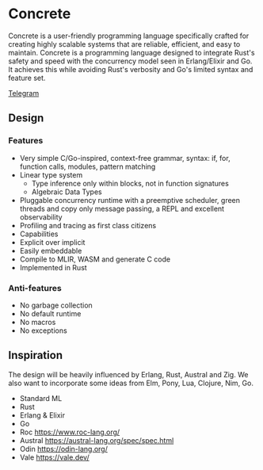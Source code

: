 # Concrete
Concrete is a user-friendly programming language specifically crafted for creating highly scalable systems that are reliable, efficient, and easy to maintain. Concrete is a programming language designed to integrate Rust's safety and speed with the concurrency model seen in Erlang/Elixir and Go. It achieves this while avoiding Rust's verbosity and Go's limited syntax and feature set.

[Telegram](https://t.me/concrete_proglang)

## Design

### Features
- Very simple C/Go-inspired, context-free grammar, syntax: if, for, function calls, modules, pattern matching
- Linear type system
    - Type inference only within blocks, not in function signatures
    - Algebraic Data Types
- Pluggable concurrency runtime with a preemptive scheduler, green threads and copy only message passing, a REPL and excellent observability
- Profiling and tracing as first class citizens
- Capabilities
- Explicit over implicit
- Easily embeddable
- Compile to MLIR, WASM and generate C code
- Implemented in Rust

### Anti-features
- No garbage collection
- No default runtime
- No macros
- No exceptions

## Inspiration
The design will be heavily influenced by Erlang, Rust, Austral and Zig. We also want to incorporate some ideas from Elm, Pony, Lua, Clojure, Nim, Go.

- Standard ML
- Rust
- Erlang & Elixir
- Go
- Roc https://www.roc-lang.org/
- Austral https://austral-lang.org/spec/spec.html
- Odin https://odin-lang.org/
- Vale https://vale.dev/
